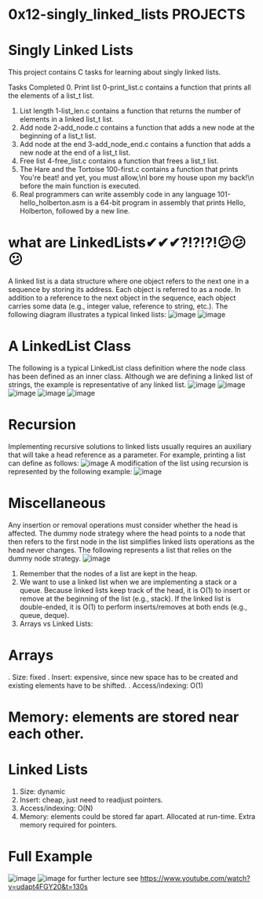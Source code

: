 # 0x12-singly_linked_lists PROJECTS 
# Singly Linked Lists
This project contains C tasks for learning about singly linked lists.

Tasks Completed
 0. Print list
0-print_list.c contains a function that prints all the elements of a list_t list.
 1. List length
1-list_len.c contains a function that returns the number of elements in a linked list_t list.
 2. Add node
2-add_node.c contains a function that adds a new node at the beginning of a list_t list.
 3. Add node at the end
3-add_node_end.c contains a function that adds a new node at the end of a list_t list.
 4. Free list
4-free_list.c contains a function that frees a list_t list.
 5. The Hare and the Tortoise
100-first.c contains a function that prints You're beat! and yet, you must allow,\nI bore my house upon my back!\n before the main function is executed.
 6. Real programmers can write assembly code in any language
101-hello_holberton.asm is a 64-bit program in assembly that prints Hello, Holberton, followed by a new line.

# what are LinkedLists✔✔✔⁈⁈⁈😕😕😕
A linked list is a data structure where one object refers to the next one in a sequence by storing its address. Each object is referred to as a node. In addition to a reference to the next object in the sequence, each object carries some data (e.g., integer value, reference to string, etc.). The following diagram illustrates a typical linked lists:
![image](https://user-images.githubusercontent.com/99494058/164386228-b9010e82-8398-4061-a9cd-2e43d8ff0319.png)
![image](https://user-images.githubusercontent.com/99494058/164386379-3f5953d2-c12d-47f8-8e9e-47e4f1517827.png)
# A LinkedList Class
The following is a typical LinkedList class definition where the node class has been defined as an inner class. Although we are defining a linked list of strings, the example is representative of any linked list.
![image](https://user-images.githubusercontent.com/99494058/164386455-2787d27a-f410-40cf-a950-2a4945b0d205.png)
![image](https://user-images.githubusercontent.com/99494058/164386527-3b71a543-ce18-4805-8594-78e6d0d09a8b.png)
![image](https://user-images.githubusercontent.com/99494058/164386610-00be63f1-d5cb-4e4f-abdc-8256039d3ecc.png)
![image](https://user-images.githubusercontent.com/99494058/164386713-713e492a-8c86-47f7-a88d-20bd1af8488b.png)
![image](https://user-images.githubusercontent.com/99494058/164386785-99913952-2c21-416a-9543-41e2839b47dc.png)
# Recursion

Implementing recursive solutions to linked lists usually requires an auxiliary that will take a head reference as a parameter. For example, printing a list can define as follows:
![image](https://user-images.githubusercontent.com/99494058/164386944-83320270-b6e8-44b1-a096-48a9fdca6fd3.png)
A modification of the list using recursion is represented by the following example:
![image](https://user-images.githubusercontent.com/99494058/164387016-d24cc5ba-5f5b-4330-a227-371c2d80138c.png)
# Miscellaneous

Any insertion or removal operations must consider whether the head is affected. The dummy node strategy where the head points to a node that then refers to the first node in the list simplifies linked lists operations as the head never changes. The following represents a list that relies on the dummy node strategy.
![image](https://user-images.githubusercontent.com/99494058/164387108-f2209a41-1434-477b-9fd6-6825d214b61f.png)
1. Remember that the nodes of a list are kept in the heap.
2. We want to use a linked list when we are implementing a stack or a queue. Because linked lists keep track of the head, it is O(1) to insert or remove at the beginning of the list (e.g., stack). If the linked list is double-ended, it is O(1) to perform inserts/removes at both ends (e.g., queue, deque).
3. Arrays vs Linked Lists:
# Arrays

. Size: fixed
. Insert: expensive, since new space has to be created and existing elements have to be shifted.
. Access/indexing: O(1)
# Memory: elements are stored near each other.

# Linked Lists

1. Size: dynamic
2. Insert: cheap, just need to readjust pointers.
3. Access/indexing: O(N)
4.  Memory: elements could be stored far apart. Allocated at run-time. Extra memory required for pointers.
# Full Example
![image](https://user-images.githubusercontent.com/99494058/164387481-fc7a7957-fd20-481f-a060-0c99277bff31.png)
![image](https://user-images.githubusercontent.com/99494058/164387570-8ff78a24-d995-4351-8eda-f714f3fe32e4.png)
for further lecture see  https://www.youtube.com/watch?v=udapt4FGY20&t=130s
